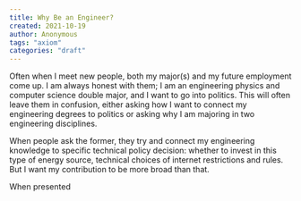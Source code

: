 ```yaml
---
title: Why Be an Engineer?
created: 2021-10-19
author: Anonymous
tags: "axiom"
categories: "draft"
---
```


Often when I meet new people, both my major(s) and my future employment come up.  I am always honest with them; I am an engineering physics and computer science double major, and I want to go into politics.  This will often leave them in confusion, either asking how I want to connect my engineering degrees to politics or asking why I am majoring in two engineering disciplines. 

When people ask the former, they try and connect my engineering knowledge to specific technical policy decision: whether to invest in this type of energy source, technical choices of internet restrictions and rules.  But I want my contribution to be more broad than that.  

When presented